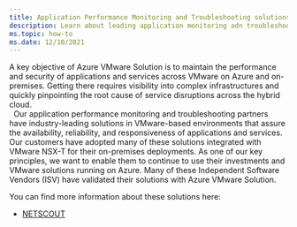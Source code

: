 ```yaml
---
title: Application Performance Monitoring and Troubleshooting solutions for Azure VMware Solution
description: Learn about leading application monitoring adn troubleshooting solutions for your Azure VMware Solution private cloud.
ms.topic: how-to
ms.date: 12/10/2021
---
```


A key objective of Azure VMware Solution is to maintain the performance and security of applications and services across VMware on Azure and on-premises. Getting there requires visibility into complex infrastructures and quickly pinpointing the root cause of service disruptions across the hybrid cloud.  
 
Our application performance monitoring and troubleshooting partners have industry-leading solutions in VMware-based environments that assure the availability, reliability, and responsiveness of applications and services. Our customers have adopted many of these solutions integrated with VMware NSX-T for their on-premises deployments. As one of our key principles, we want to enable them to continue to use their investments and VMware solutions running on Azure. Many of these Independent Software Vendors (ISV) have validated their solutions with Azure VMware Solution.

You can find more information about these solutions here:

- [NETSCOUT](https://www.netscout.com/technology-partners/microsoft-azure)